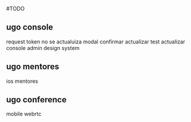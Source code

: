 #TODO


ugo console
----
request token no se actualuiza
modal confirmar
actualizar test
actualizar console admin design system

ugo mentores
----
ios mentores

ugo conference
----------
mobile webrtc
